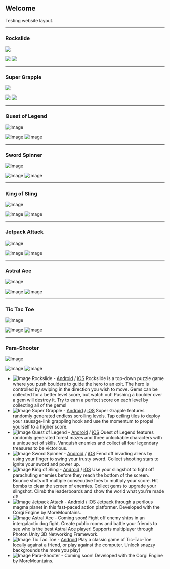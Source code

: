 ## Welcome

Testing website layout.

-------------
### Rockslide
<img class="icon" src="assets/images/rockslideicon.png">

[<img class="badge" src="assets/images/google-play-badge.png">](http://www.rockslidegame.com)
[<img class="badge" src="assets/images/itunes-badge.svg">](http://www.rockslideios.com)

-------------
### Super Grapple
<img class="icon" src="assets/images/supergrappleicon.png">

[<img class="badge" src="assets/images/google-play-badge.png">](http://www.supergrapple.com)
[<img class="badge" src="assets/images/itunes-badge.svg">](http://www.supergrappleios.com)

-------------
### Quest of Legend
![Image](assets/images/questoflegendicon.png)

![Image](assets/images/google-play-badge.png)
![Image](assets/images/itunes-badge.svg)

-------------
### Sword Spinner
![Image](assets/images/swordspinnericon.png)

![Image](assets/images/google-play-badge.png)
![Image](assets/images/itunes-badge.svg)

-------------
### King of Sling
![Image](assets/images/kingofslingicon.png)

![Image](assets/images/google-play-badge.png)
![Image](assets/images/itunes-badge.svg)

-------------
### Jetpack Attack
![Image](assets/images/jetpackattackicon.png)

![Image](assets/images/google-play-badge.png)
![Image](assets/images/itunes-badge.svg)

-------------
### Astral Ace
![Image](assets/images/astralaceicon.png)

![Image](assets/images/google-play-badge.png)
![Image](assets/images/itunes-badge.svg)

-------------
### Tic Tac Toe
![Image](assets/images/tictactoeicon.png)

![Image](assets/images/google-play-badge.png)
![Image](assets/images/itunes-badge.svg)

-------------
### Para-Shooter
![Image](assets/images/parashootericon.png)

![Image](assets/images/google-play-badge.png)
![Image](assets/images/itunes-badge.svg)


- ![Image](assets/images/rockslideicon.png) Rockslide - [Android](http://www.rockslidegame.com) / [iOS](http://www.rockslideios.com) Rockslide is a top-down puzzle game where you push boulders to guide the hero to an exit. The hero is controlled by swiping in the direction you wish to move. Gems can be collected for a better level score, but watch out! Pushing a boulder over a gem will destroy it. Try to earn a perfect score on each level by collecting all of the gems!
- ![Image](assets/images/supergrappleicon.png) Super Grapple - [Android](http://www.supergrapple.com) / [iOS](http://www.supergrappleios.com) Super Grapple features randomly generated endless scrolling levels. Tap ceiling tiles to deploy your sausage-link grappling hook and use the momentum to propel yourself to a higher score.
- ![Image](assets/images/questoflegendicon.png) Quest of Legend - [Android](http://questoflegendgame.com/) / [iOS](http://questoflegendios.com/) Quest of Legend features randomly generated forest mazes and three unlockable characters with a unique set of skills. Vanquish enemies and collect all four legendary treasures to be victorious.
- ![Image](assets/images/swordspinnericon.png) Sword Spinner - [Android](http://swordspinner.com/) / [iOS](http://swordspinnerios.com/) Fend off invading aliens by using your finger to swing your trusty sword. Collect shooting stars to ignite your sword and power up.
- ![Image](assets/images/kingofslingicon.png) King of Sling - [Android](http://kingofslinggame.com/) / [iOS](http://kingofslingios.com/) Use your slingshot to fight off parachuting enemies before they reach the bottom of the screen. Bounce shots off multiple consecutive foes to multiply your score. Hit bombs to clear the screen of enemies. Collect gems to upgrade your slingshot. Climb the leaderboards and show the world what you're made of!
- ![Image](assets/images/jetpackattackicon.png) Jetpack Attack - [Android](http://jetpackattackgame.com/) / [iOS](http://jetpackattackios.com/) Jetpack through a perilous magma planet in this fast-paced action platformer. Developed with the Corgi Engine by MoreMountains.
- ![Image](assets/images/astralaceicon.png) Astral Ace - Coming soon! Fight off enemy ships in an intergalactic dog fight. Create public rooms and battle your friends to see who is the best Astral Ace player! Supports multiplayer through Photon Unity 3D Networking Framework.
- ![Image](assets/images/tictactoeicon.png) Tic Tac Toe - [Android](https://tictactoedownload.com/) Play a classic game of Tic-Tac-Toe locally against a friend, or play against the computer. Unlock snazzy backgrounds the more you play!
- ![Image](assets/images/parashootericon.png) Para-Shooter - Coming soon! Developed with the Corgi Engine by MoreMountains.